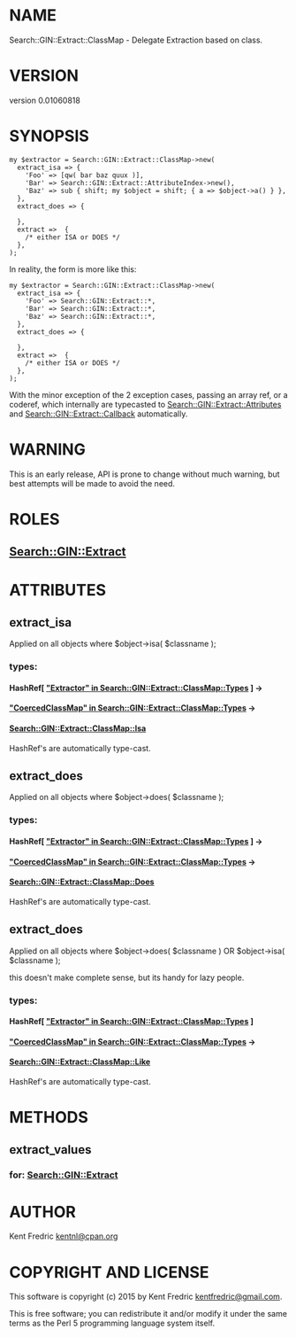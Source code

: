 # NAME

Search::GIN::Extract::ClassMap - Delegate Extraction based on class.

# VERSION

version 0.01060818

# SYNOPSIS

    my $extractor = Search::GIN::Extract::ClassMap->new(
      extract_isa => {
        'Foo' => [qw( bar baz quux )],
        'Bar' => Search::GIN::Extract::AttributeIndex->new(),
        'Baz' => sub { shift; my $object = shift; { a => $object->a() } },
      },
      extract_does => {

      },
      extract =>  {
        /* either ISA or DOES */
      },
    );

In reality, the form is more like this:

    my $extractor = Search::GIN::Extract::ClassMap->new(
      extract_isa => {
        'Foo' => Search::GIN::Extract::*,
        'Bar' => Search::GIN::Extract::*,
        'Baz' => Search::GIN::Extract::*,
      },
      extract_does => {

      },
      extract =>  {
        /* either ISA or DOES */
      },
    );

With the minor exception of the 2 exception cases, passing
an array ref, or a coderef, which internally are typecasted to
[Search::GIN::Extract::Attributes](https://metacpan.org/pod/Search::GIN::Extract::Attributes) and [Search::GIN::Extract::Callback](https://metacpan.org/pod/Search::GIN::Extract::Callback)
automatically.

# WARNING

This is an early release, API is prone to change without much warning, but best attempts will be made to avoid the need.

# ROLES

## [Search::GIN::Extract](https://metacpan.org/pod/Search::GIN::Extract)

# ATTRIBUTES

## extract\_isa

Applied on all objects where $object->isa( $classname );

### types:

#### HashRef\[ ["Extractor" in Search::GIN::Extract::ClassMap::Types](https://metacpan.org/pod/Search::GIN::Extract::ClassMap::Types#Extractor) \] ->

#### ["CoercedClassMap" in Search::GIN::Extract::ClassMap::Types](https://metacpan.org/pod/Search::GIN::Extract::ClassMap::Types#CoercedClassMap) ->

#### [Search::GIN::Extract::ClassMap::Isa](https://metacpan.org/pod/Search::GIN::Extract::ClassMap::Isa)

HashRef's are automatically type-cast.

## extract\_does

Applied on all objects where $object->does( $classname );

### types:

#### HashRef\[ ["Extractor" in Search::GIN::Extract::ClassMap::Types](https://metacpan.org/pod/Search::GIN::Extract::ClassMap::Types#Extractor) \] ->

#### ["CoercedClassMap" in Search::GIN::Extract::ClassMap::Types](https://metacpan.org/pod/Search::GIN::Extract::ClassMap::Types#CoercedClassMap) ->

#### [Search::GIN::Extract::ClassMap::Does](https://metacpan.org/pod/Search::GIN::Extract::ClassMap::Does)

HashRef's are automatically type-cast.

## extract\_does

Applied on all objects where $object->does( $classname ) OR $object->isa( $classname );

this doesn't make complete sense, but its handy for lazy people.

### types:

#### HashRef\[ ["Extractor" in Search::GIN::Extract::ClassMap::Types](https://metacpan.org/pod/Search::GIN::Extract::ClassMap::Types#Extractor) \]

#### ["CoercedClassMap" in Search::GIN::Extract::ClassMap::Types](https://metacpan.org/pod/Search::GIN::Extract::ClassMap::Types#CoercedClassMap) ->

#### [Search::GIN::Extract::ClassMap::Like](https://metacpan.org/pod/Search::GIN::Extract::ClassMap::Like)

HashRef's are automatically type-cast.

# METHODS

## extract\_values

### for: [Search::GIN::Extract](https://metacpan.org/pod/Search::GIN::Extract)

# AUTHOR

Kent Fredric <kentnl@cpan.org>

# COPYRIGHT AND LICENSE

This software is copyright (c) 2015 by Kent Fredric <kentfredric@gmail.com>.

This is free software; you can redistribute it and/or modify it under
the same terms as the Perl 5 programming language system itself.
